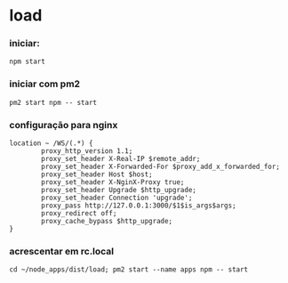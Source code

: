 # load

### iniciar:
```
npm start
```

### iniciar com pm2
```
pm2 start npm -- start
```

### configuração para nginx
```
location ~ /WS/(.*) {
        proxy_http_version 1.1;
        proxy_set_header X-Real-IP $remote_addr;
        proxy_set_header X-Forwarded-For $proxy_add_x_forwarded_for;
        proxy_set_header Host $host;
        proxy_set_header X-NginX-Proxy true;
        proxy_set_header Upgrade $http_upgrade;
        proxy_set_header Connection 'upgrade';
        proxy_pass http://127.0.0.1:3000/$1$is_args$args;
        proxy_redirect off;
        proxy_cache_bypass $http_upgrade;
}
```

### acrescentar em rc.local
```
cd ~/node_apps/dist/load; pm2 start --name apps npm -- start
```